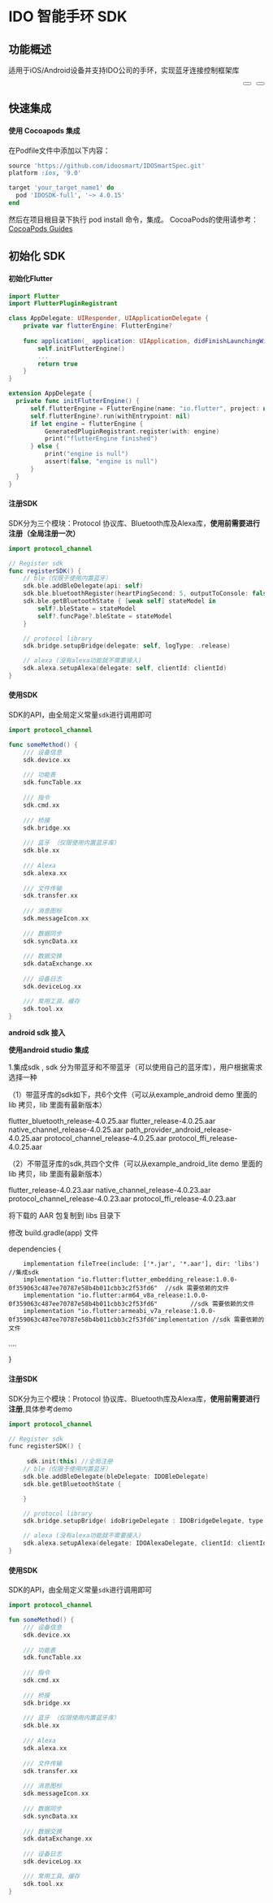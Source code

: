 # IDO 智能手环 SDK

## 功能概述

适用于iOS/Android设备并支持IDO公司的手环，实现蓝牙连接控制框架库

<div style ="display:flex;justify-content: flex-end;" >
  <button class="section" target="section1" show="swift" hide="swift"></button>
  <div style="width:10px"></div>
  <button class="section" target="section2" show="kotlin" hide="kotlin"></button>
</div>

<!--sec data-title="swift" data-id="section1" data-show=true ces-->

## 快速集成

#### 使用 Cocoapods 集成

在Podfile文件中添加以下内容：

```ruby
source 'https://github.com/idoosmart/IDOSmartSpec.git'
platform :ios, '9.0'

target 'your_target_name1' do
  pod 'IDOSDK-full', '~> 4.0.15'
end
```

然后在项目根目录下执行 pod install 命令，集成。
CocoaPods的使用请参考：[CocoaPods Guides](https://guides.cocoapods.org/)

## 初始化 SDK

#### 初始化Flutter

```swift
import Flutter
import FlutterPluginRegistrant

class AppDelegate: UIResponder, UIApplicationDelegate {
    private var flutterEngine: FlutterEngine?
    
    func application(_ application: UIApplication, didFinishLaunchingWithOptions launchOptions: [UIApplication.LaunchOptionsKey: Any]?) -> Bool {
        self.initFlutterEngine()
        ...
        return true
    }
}

extension AppDelegate {
  private func initFlutterEngine() {
      self.flutterEngine = FlutterEngine(name: "io.flutter", project: nil)
      self.flutterEngine?.run(withEntrypoint: nil)
      if let engine = flutterEngine {
          GeneratedPluginRegistrant.register(with: engine)
          print("flutterEngine finished")
      } else {
          print("engine is null")
          assert(false, "engine is null")
      }
  }
}
```

#### 注册SDK

SDK分为三个模块：Protocol 协议库、Bluetooth库及Alexa库，**使用前需要进行注册（全局注册一次）**

```swift
import protocol_channel

// Register sdk
func registerSDK() {
    // ble（仅限于使用内置蓝牙）
    sdk.ble.addBleDelegate(api: self)
    sdk.ble.bluetoothRegister(heartPingSecond: 5, outputToConsole: false)
    sdk.ble.getBluetoothState { [weak self] stateModel in
        self?.bleState = stateModel
        self?.funcPage?.bleState = stateModel
    }

    // protocol library
    sdk.bridge.setupBridge(delegate: self, logType: .release)

    // alexa (没有alexa功能就不需要接入)
    sdk.alexa.setupAlexa(delegate: self, clientId: clientId)
}
```



#### 使用SDK

 SDK的API，由全局定义常量`sdk`进行调用即可

```swift
import protocol_channel

func someMethod() {
    /// 设备信息
    sdk.device.xx
    
    /// 功能表
    sdk.funcTable.xx
    
    /// 指令
    sdk.cmd.xx
    
    /// 桥接
    sdk.bridge.xx
    
    /// 蓝牙 （仅限使用内置蓝牙库）
    sdk.ble.xx
    
    /// Alexa
    sdk.alexa.xx
    
    /// 文件传输
    sdk.transfer.xx
    
    /// 消息图标
    sdk.messageIcon.xx
    
    /// 数据同步
    sdk.syncData.xx
    
    /// 数据交换
    sdk.dataExchange.xx
    
    /// 设备日志
    sdk.deviceLog.xx

    /// 常用工具、缓存
    sdk.tool.xx
}
```

<!--endsec-->



<!--sec data-title="kotlin" data-id="section2" data-show=false ces-->

**android sdk 接入**

**使用android studio 集成**

1.集成sdk , sdk 分为带蓝牙和不带蓝牙（可以使用自己的蓝牙库），用户根据需求选择一种

（1）带蓝牙库的sdk如下，共6个文件（可以从example_android   demo 里面的lib 拷贝，lib 里面有最新版本）

   flutter_bluetooth_release-4.0.25.aar
  flutter_release-4.0.25.aar
  native_channel_release-4.0.25.aar
  path_provider_android_release-4.0.25.aar
  protocol_channel_release-4.0.25.aar
  protocol_ffi_release-4.0.25.aar

（2）不带蓝牙库的sdk,共四个文件（可以从example_android_lite   demo 里面的lib 拷贝，lib 里面有最新版本）

flutter_release-4.0.23.aar
native_channel_release-4.0.23.aar
protocol_channel_release-4.0.23.aar
protocol_ffi_release-4.0.23.aar

将下载的 AAR 包复制到 libs 目录下

修改 build.gradle(app) 文件

dependencies {

```
    implementation fileTree(include: ['*.jar', '*.aar'], dir: 'libs')  //集成sdk 
    implementation "io.flutter:flutter_embedding_release:1.0.0-0f359063c487ee70787e58b4b011cbb3c2f53fd6"  //sdk 需要依赖的文件
    implementation "io.flutter:arm64_v8a_release:1.0.0-0f359063c487ee70787e58b4b011cbb3c2f53fd6"         //sdk 需要依赖的文件
    implementation "io.flutter:armeabi_v7a_release:1.0.0-0f359063c487ee70787e58b4b011cbb3c2f53fd6"implementation //sdk 需要依赖的文件
```

 ....

}

<!--endsec-->

#### 注册SDK

SDK分为三个模块：Protocol 协议库、Bluetooth库及Alexa库，**使用前需要进行注册**,具体参考demo 

```kotlin
import protocol_channel

// Register sdk
func registerSDK() {
    
     sdk.init(this) //全局注册
    // ble（仅限于使用内置蓝牙）
    sdk.ble.addBleDelegate(bleDelegate: IDOBleDelegate)
    sdk.ble.getBluetoothState {

    }

    // protocol library
    sdk.bridge.setupBridge( idoBrigeDelegate : IDOBridgeDelegate, type:logType)

    // alexa (没有alexa功能就不需要接入)
    sdk.alexa.setupAlexa(delegate: IDOAlexaDelegate, clientId: clientId)
}
```





#### 使用SDK

 SDK的API，由全局定义常量`sdk`进行调用即可

```kotlin
import protocol_channel

fun someMethod() {
    /// 设备信息
    sdk.device.xx
    
    /// 功能表
    sdk.funcTable.xx
    
    /// 指令
    sdk.cmd.xx
    
    /// 桥接
    sdk.bridge.xx
    
    /// 蓝牙 （仅限使用内置蓝牙库）
    sdk.ble.xx
    
    /// Alexa
    sdk.alexa.xx
    
    /// 文件传输
    sdk.transfer.xx
    
    /// 消息图标
    sdk.messageIcon.xx
    
    /// 数据同步
    sdk.syncData.xx
    
    /// 数据交换
    sdk.dataExchange.xx
    
    /// 设备日志
    sdk.deviceLog.xx

    /// 常用工具、缓存
    sdk.tool.xx
}
```

<!--endsec-->



